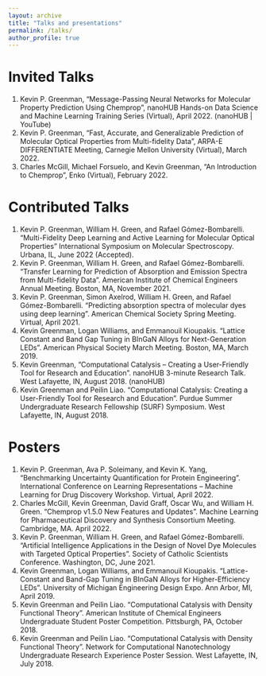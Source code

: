 ```yaml
---
layout: archive
title: "Talks and presentations"
permalink: /talks/
author_profile: true
---
```


# Invited Talks
1.	Kevin P. Greenman, “Message-Passing Neural Networks for Molecular Property Prediction Using Chemprop”, nanoHUB Hands-on Data Science and Machine Learning Training Series (Virtual), April 2022. (nanoHUB | YouTube)
2.	Kevin P. Greenman, “Fast, Accurate, and Generalizable Prediction of Molecular Optical Properties from Multi-fidelity Data”, ARPA-E DIFFERENTIATE Meeting, Carnegie Mellon University (Virtual), March 2022.
3.	Charles McGill, Michael Forsuelo, and Kevin Greenman, “An Introduction to Chemprop”, Enko (Virtual), February 2022.

# Contributed Talks
1.	Kevin P. Greenman, William H. Green, and Rafael Gómez-Bombarelli. “Multi-Fidelity Deep Learning and Active Learning for Molecular Optical Properties” International Symposium on Molecular Spectroscopy. Urbana, IL, June 2022 (Accepted).
2.	Kevin P. Greenman, William H. Green, and Rafael Gómez-Bombarelli. “Transfer Learning for Prediction of Absorption and Emission Spectra from Multi-fidelity Data”. American Institute of Chemical Engineers Annual Meeting. Boston, MA, November 2021.
3.	Kevin P. Greenman, Simon Axelrod, William H. Green, and Rafael Gómez-Bombarelli. “Predicting absorption spectra of molecular dyes using deep learning”. American Chemical Society Spring Meeting. Virtual, April 2021.
4.	Kevin Greenman, Logan Williams, and Emmanouil Kioupakis. “Lattice Constant and Band Gap Tuning in BInGaN Alloys for Next-Generation LEDs”. American Physical Society March Meeting. Boston, MA, March 2019.
5.	Kevin Greenman, “Computational Catalysis – Creating a User-Friendly Tool for Research and Education”. nanoHUB 3-minute Research Talk. West Lafayette, IN, August 2018. (nanoHUB)
6.	Kevin Greenman and Peilin Liao. “Computational Catalysis: Creating a User-Friendly Tool for Research and Education”. Purdue Summer Undergraduate Research Fellowship (SURF) Symposium. West Lafayette, IN, August 2018.

# Posters
1.	Kevin P. Greenman, Ava P. Soleimany, and Kevin K. Yang, “Benchmarking Uncertainty Quantification for Protein Engineering”. International Conference on Learning Representations – Machine Learning for Drug Discovery Workshop. Virtual, April 2022.
2.	Charles McGill, Kevin Greenman, David Graff, Oscar Wu, and William H. Green. “Chemprop v1.5.0 New Features and Updates”. Machine Learning for Pharmaceutical Discovery and Synthesis Consortium Meeting. Cambridge, MA. April 2022.
3.	Kevin P. Greenman, William H. Green, and Rafael Gómez-Bombarelli. “Artificial Intelligence Applications in the Design of Novel Dye Molecules with Targeted Optical Properties”. Society of Catholic Scientists Conference. Washington, DC, June 2021.
4.	Kevin Greenman, Logan Williams, and Emmanouil Kioupakis. “Lattice-Constant and Band-Gap Tuning in BInGaN Alloys for Higher-Efficiency LEDs”. University of Michigan Engineering Design Expo. Ann Arbor, MI, April 2019.
5.	Kevin Greenman and Peilin Liao. “Computational Catalysis with Density Functional Theory”. American Institute of Chemical Engineers Undergraduate Student Poster Competition. Pittsburgh, PA, October 2018.
6.	Kevin Greenman and Peilin Liao. “Computational Catalysis with Density Functional Theory”. Network for Computational Nanotechnology Undergraduate Research Experience Poster Session. West Lafayette, IN, July 2018.
